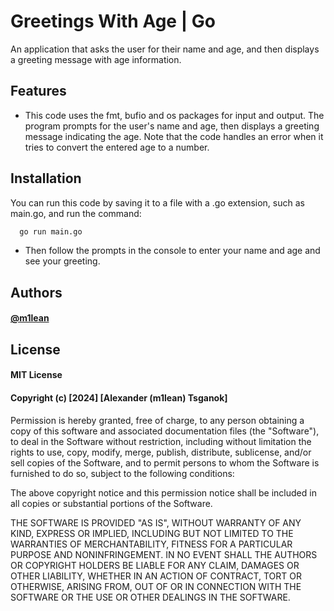 
# Greetings With Age | Go

An application that asks the user for their name and age, and then displays a greeting message with age information.


## Features

- This code uses the fmt, bufio and os packages for input and output. The program prompts for the user's name and age, then displays a greeting message indicating the age. Note that the code handles an error when it tries to convert the entered age to a number.
## Installation

You can run this code by saving it to a file with a .go extension, such as main.go, and run the command:

```bash
  go run main.go
```

- Then follow the prompts in the console to enter your name and age and see your greeting.
## Authors

#### [@m1lean](https://www.github.com/m1lean)


## License

#### MIT License

#### Copyright (c) [2024] [Alexander (m1lean) Tsganok]

Permission is hereby granted, free of charge, to any person obtaining a copy
of this software and associated documentation files (the "Software"), to deal
in the Software without restriction, including without limitation the rights
to use, copy, modify, merge, publish, distribute, sublicense, and/or sell
copies of the Software, and to permit persons to whom the Software is
furnished to do so, subject to the following conditions:

The above copyright notice and this permission notice shall be included in all
copies or substantial portions of the Software.

THE SOFTWARE IS PROVIDED "AS IS", WITHOUT WARRANTY OF ANY KIND, EXPRESS OR
IMPLIED, INCLUDING BUT NOT LIMITED TO THE WARRANTIES OF MERCHANTABILITY,
FITNESS FOR A PARTICULAR PURPOSE AND NONINFRINGEMENT. IN NO EVENT SHALL THE
AUTHORS OR COPYRIGHT HOLDERS BE LIABLE FOR ANY CLAIM, DAMAGES OR OTHER
LIABILITY, WHETHER IN AN ACTION OF CONTRACT, TORT OR OTHERWISE, ARISING FROM,
OUT OF OR IN CONNECTION WITH THE SOFTWARE OR THE USE OR OTHER DEALINGS IN THE
SOFTWARE.

